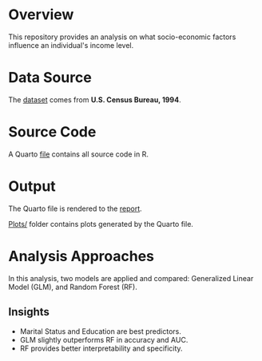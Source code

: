 # Overview

This repository provides an analysis on
what socio-economic factors influence an individual's income level.

# Data Source

The
[dataset](https://github.com/ZhuohangQ/DAS-Group-30/blob/main/dataset30.csv)
comes from **U.S. Census Bureau, 1994**.

# Source Code

A Quarto
[file](Group_30_Analysis.qmd)
contains all source code in R.

# Output

The Quarto file is rendered to the
[report](Group_30_qmd.pdf).

[Plots/](Plots)
folder contains plots generated by the Quarto file.

# Analysis Approaches

In this analysis, two models are applied and compared:
Generalized Linear Model (GLM),
and Random Forest (RF).

## Insights

- Marital Status and Education are best predictors.
- GLM slightly outperforms RF in accuracy and AUC.
- RF provides better interpretability and specificity.
